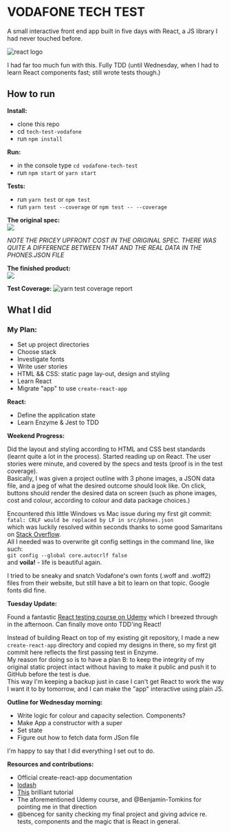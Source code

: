 # VODAFONE TECH TEST

A small interactive front end app built in five days with React, a JS library I had never touched before. 


![react logo](./public/favicon.ico "React")

I had far too much fun with this. Fully TDD (until Wednesday, when I had to learn React components fast; still wrote tests though.)

## How to run

**Install:**

- clone this repo
- cd `tech-test-vodafone`  
- run `npm install`

**Run:**

- in the console type `cd vodafone-tech-test`
- run `npm start` or `yarn start`  

**Tests:**
- run `yarn test` or `npm test`
- run `yarn test --coverage` or `npm test -- --coverage`

**The original spec:**  
![](http://res.cloudinary.com/dani-devs-and-designs/image/upload/v1536769130/page_sbzefj.jpg)  


*NOTE THE PRICEY UPFRONT COST IN THE ORIGINAL SPEC. THERE WAS QUITE A DIFFERENCE BETWEEN THAT AND THE REAL DATA IN THE PHONES.JSON FILE*  

**The finished product:**  
![](http://res.cloudinary.com/dani-devs-and-designs/image/upload/v1536769032/Screen_Shot_2018-09-12_at_17.16.39_goaj7a.png)

**Test Coverage:**
![yarn test coverage report](http://res.cloudinary.com/dani-devs-and-designs/image/upload/v1536768043/Screen_Shot_2018-09-12_at_16.58.14_mylnwu.png)

## What I did

### My Plan:

- Set up project directories
- Choose stack
- Investigate fonts
- Write user stories
- HTML && CSS: static page lay-out, design and styling
- Learn React
- Migrate "app" to use `create-react-app`

**React:**

- Define the application state
- Learn Enzyme & Jest to TDD

**Weekend Progress:**

Did the layout and styling according to HTML and CSS best standards (learnt quite a lot in the process). Started reading up on React. The user stories were minute, and covered by the specs and tests (proof is in the test coverage).  
Basically, I was given a project outline with 3 phone images, a JSON data file, and a jpeg of what the desired outcome should look like. On click, buttons should render the desired data on screen (such as phone images, cost and colour, according to colour and data package choices.)  

Encountered _this_ little Windows vs Mac issue during my first git commit:  
`fatal: CRLF would be replaced by LF in src/phones.json`  
which was luckily resolved within seconds thanks to some good Samaritans on [Stack Overflow](https://stackoverflow.com/questions/20168639/git-commit-get-fatal-error-fatal-crlf-would-be-replaced-by-lf-in).  
All I needed was to overwrite git config settings in the command line, like such:  
`git config --global core.autocrlf false`  
and **voila!** - life is beautiful again.

I tried to be sneaky and snatch Vodafone's own fonts (.woff and .woff2) files from their website, but still have a bit to learn on that topic. Google fonts did fine.  

**Tuesday Update:**

Found a fantastic [React testing course on Udemy](https://www.udemy.com/react-testing/) which I breezed through in the afternoon. Can finally move onto TDD'ing React!  

Instead of building React on top of my existing git repository, I made a new `create-react-app` directory and copied my designs in there, so my first git commit here reflects the first passing test in Enzyme.  
My reason for doing so is to have a plan B: to keep the integrity of my original static project intact without having to make it public and push it to GitHub before the test is due.  
This way I'm keeping a backup just in case I can't get React to work the way I want it to by tomorrow, and I can make the "app" interactive using plain JS.

**Outline for Wednesday morning:**

- Write logic for colour and capacity selection. Components?
- Make App a constructor with a super
- Set state
- Figure out how to fetch data form JSon file

I'm happy to say that I did everything I set out to do.

**Resources and contributions:**

- Official create-react-app documentation
- [lodash](https://lodash.com/docs/#sortBy)
- [This](https://www.valentinog.com/blog/react-webpack-babel/) brilliant tutorial
- The aforementioned Udemy course, and @Benjamin-Tomkins for pointing me in that direction
- @benceg for sanity checking my final project and giving advice re. tests, components and the magic that is React in general.
